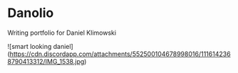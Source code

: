 # Danolio
Writing portfolio for Daniel Klimowski

![smart looking daniel] (https://cdn.discordapp.com/attachments/552500104678998016/1116142368790413312/IMG_1538.jpg)
